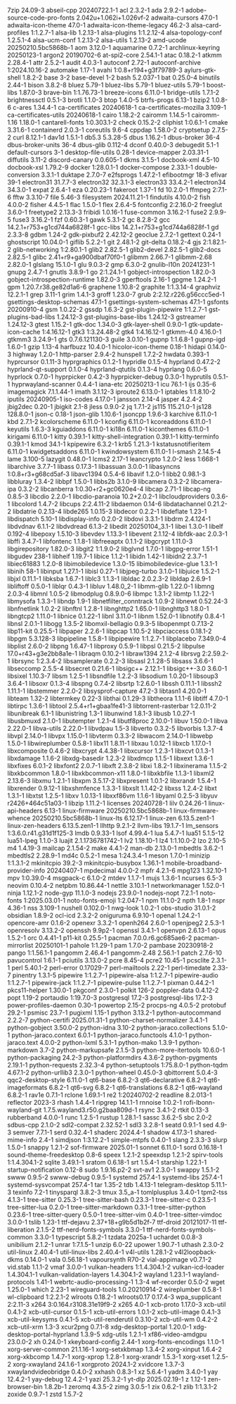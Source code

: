 7zip 24.09-3
abseil-cpp 20240722.1-1
acl 2.3.2-1
ada 2.9.2-1
adobe-source-code-pro-fonts 2.042u+1.062i+1.026vf-2
adwaita-cursors 47.0-1
adwaita-icon-theme 47.0-1
adwaita-icon-theme-legacy 46.2-3
alsa-card-profiles 1:1.2.7-1
alsa-lib 1.2.13-1
alsa-plugins 1:1.2.12-4
alsa-topology-conf 1.2.5.1-4
alsa-ucm-conf 1.2.13-2
alsa-utils 1.2.13-2
amd-ucode 20250210.5bc5868b-1
aom 3.12.0-1
aquamarine 0.7.2-1
archlinux-keyring 20250123-1
argon2 20190702-6
at-spi2-core 2.54.1-1
atac 0.18.2-1
atkmm 2.28.4-1
attr 2.5.2-1
audit 4.0.3-1
autoconf 2.72-1
autoconf-archive 1:2024.10.16-2
automake 1.17-1
avahi 1:0.8+r194+g3f79789-3
aylurs-gtk-shell 1.8.2-2
base 3-2
base-devel 1-2
bash 5.2.037-1
bat 0.25.0-4
binutils 2.44-1
bison 3.8.2-8
bluez 5.79-1
bluez-libs 5.79-1
bluez-utils 5.79-1
boost-libs 1.87.0-3
brave-bin 1:1.76.73-1
breeze-icons 6.11.0-1
bridge-utils 1.7.1-2
brightnessctl 0.5.1-3
brotli 1.1.0-3
btop 1.4.0-5
btrfs-progs 6.13-1
bzip2 1.0.8-6
c-ares 1.34.4-1
ca-certificates 20240618-1
ca-certificates-mozilla 3.109-1
ca-certificates-utils 20240618-1
cairo 1.18.2-2
cairomm 1.14.5-1
cairomm-1.16 1.18.0-1
cantarell-fonts 1:0.303.1-2
check 0.15.2-2
cliphist 1:0.6.1-1
cmake 3.31.6-1
containerd 2.0.3-1
coreutils 9.6-4
cppdap 1.58.0-2
cryptsetup 2.7.5-2
curl 8.12.1-1
dav1d 1.5.1-1
db5.3 5.3.28-5
dbus 1.16.2-1
dbus-broker 36-4
dbus-broker-units 36-4
dbus-glib 0.112-4
dconf 0.40.0-3
debugedit 5.1-1
default-cursors 3-1
desktop-file-utils 0.28-1
device-mapper 2.03.31-1
diffutils 3.11-2
discord-canary 0.0.605-1
dkms 3.1.5-1
docbook-xml 4.5-10
docbook-xsl 1.79.2-9
docker 1:28.0.1-1
docker-compose 2.33.1-1
double-conversion 3.3.1-1
duktape 2.7.0-7
e2fsprogs 1.47.2-1
efibootmgr 18-3
efivar 39-1
electron31 31.7.7-3
electron32 32.3.1-3
electron33 33.4.2-1
electron34 34.3.0-1
expat 2.6.4-1
eza 0.20.23-1
fakeroot 1.37-1
fd 10.2.0-1
ffmpeg 2:7.1-6
fftw 3.3.10-7
file 5.46-3
filesystem 2024.11.21-1
findutils 4.10.0-2
fish 4.0.0-2
fisher 4.4.5-1
flac 1.5.0-1
flex 2.6.4-5
fontconfig 2:2.16.0-2
freeglut 3.6.0-1
freetype2 2.13.3-3
fribidi 1.0.16-1
fuse-common 3.16.2-1
fuse2 2.9.9-5
fuse3 3.16.2-1
fzf 0.60.3-1
gawk 5.3.1-2
gc 8.2.8-2
gcc 14.2.1+r753+g1cd744a6828f-1
gcc-libs 14.2.1+r753+g1cd744a6828f-1
gd 2.3.3-8
gdbm 1.24-2
gdk-pixbuf2 2.42.12-2
geoclue 2.7.2-1
gettext 0.24-1
ghostscript 10.04.0-1
giflib 5.2.2-1
git 2.48.1-2
git-delta 0.18.2-4
gjs 2:1.82.1-2
glib-networking 1:2.80.1-1
glib2 2.82.5-1
glib2-devel 2.82.5-1
glib2-docs 2.82.5-1
glibc 2.41+r9+ga900dbaf70f0-1
glibmm 2.66.7-1
glibmm-2.68 2.82.0-1
glslang 15.1.0-1
glu 9.0.3-2
gmp 6.3.0-2
gnulib-l10n 20241231-1
gnupg 2.4.7-1
gnutls 3.8.9-1
go 2:1.24.1-1
gobject-introspection 1.82.0-3
gobject-introspection-runtime 1.82.0-3
gperftools 2.16-1
gpgme 1.24.2-1
gpm 1.20.7.r38.ge82d1a6-6
graphene 1.10.8-2
graphite 1:1.3.14-4
graphviz 12.2.1-1
grep 3.11-1
grim 1.4.1-3
groff 1.23.0-7
grub 2:2.12.r226.g56ccc5ed-1
gsettings-desktop-schemas 47.1-1
gsettings-system-schemas 47.1-1
gsfonts 20200910-4
gsm 1.0.22-2
gssdp 1.6.3-2
gst-plugin-pipewire 1:1.2.7-1
gst-plugins-bad-libs 1.24.12-3
gst-plugins-base-libs 1.24.12-3
gstreamer 1.24.12-3
gtest 1.15.2-1
gtk-doc 1.34.0-3
gtk-layer-shell 0.9.0-1
gtk-update-icon-cache 1:4.16.12-1
gtk3 1:3.24.48-2
gtk4 1:4.16.12-1
gtkmm-4.0 4.16.0-1
gtkmm3 3.24.9-1
gts 0.7.6.121130-3
guile 3.0.10-1
gupnp 1:1.6.8-1
gupnp-igd 1.6.0-1
gzip 1.13-4
harfbuzz 10.4.0-1
hicolor-icon-theme 0.18-1
hidapi 0.14.0-3
highway 1.2.0-1
http-parser 2.9.4-2
hunspell 1.7.2-2
hwdata 0.393-1
hyprcursor 0.1.11-3
hyprgraphics 0.1.2-1
hypridle 0.1.5-4
hyprland 0.47.2-2
hyprland-qt-support 0.1.0-4
hyprland-qtutils 0.1.3-4
hyprlang 0.6.0-5
hyprlock 0.7.0-1
hyprpicker 0.4.2-3
hyprpicker-debug 0.3.0-1
hyprutils 0.5.1-1
hyprwayland-scanner 0.4.4-1
iana-etc 20250213-1
icu 76.1-1
ijs 0.35-6
imagemagick 7.1.1.44-1
imath 3.1.12-3
iproute2 6.13.0-1
iptables 1:1.8.10-2
iputils 20240905-1
iso-codes 4.17.0-1
jansson 2.14-4
jasper 4.2.4-2
jbig2dec 0.20-1
jbigkit 2.1-8
jless 0.9.0-2
jq 1.7.1-2
js115 115.21.0-1
js128 128.8.0-1
json-c 0.18-1
json-glib 1.10.6-1
jsoncpp 1.9.6-3
karchive 6.11.0-1
kbd 2.7.1-2
kcolorscheme 6.11.0-1
kconfig 6.11.0-1
kcoreaddons 6.11.0-1
keyutils 1.6.3-3
kguiaddons 6.11.0-1
ki18n 6.11.0-1
kiconthemes 6.11.0-1
kirigami 6.11.0-1
kitty 0.39.1-1
kitty-shell-integration 0.39.1-1
kitty-terminfo 0.39.1-1
kmod 34.1-1
kpipewire 6.3.2-1
krb5 1.21.3-1
kstatusnotifieritem 6.11.0-1
kwidgetsaddons 6.11.0-1
kwindowsystem 6.11.0-1
l-smash 2.14.5-4
lame 3.100-5
lazygit 0.48.0-1
lcms2 2.17-1
leancrypto 1.2.0-2
less 1:668-1
libarchive 3.7.7-1
libass 0.17.3-1
libassuan 3.0.0-1
libasyncns 1:0.8+r3+g68cd5af-3
libavc1394 0.5.4-6
libavif 1.2.0-1
libb2 0.98.1-3
libbluray 1.3.4-2
libbpf 1.5.0-1
libbs2b 3.1.0-9
libcamera 0.3.2-2
libcamera-ipa 0.3.2-2
libcanberra 1:0.30+r2+gc0620e4-4
libcap 2.71-1
libcap-ng 0.8.5-3
libcdio 2.2.0-1
libcdio-paranoia 10.2+2.0.2-1
libcloudproviders 0.3.6-1
libcolord 1.4.7-2
libcups 2:2.4.11-2
libdaemon 0.14-6
libdatachannel 0.21.2-2
libdatrie 0.2.13-4
libde265 1.0.15-3
libdecor 0.2.2-1
libdeflate 1.23-1
libdispatch 5.10-1
libdisplay-info 0.2.0-2
libdovi 3.3.1-1
libdrm 2.4.124-1
libdvdnav 6.1.1-2
libdvdread 6.1.3-2
libedit 20250104_3.1-1
libei 1.3.0-1
libelf 0.192-4
libepoxy 1.5.10-3
libevdev 1.13.3-1
libevent 2.1.12-4
libfdk-aac 2.0.3-1
libffi 3.4.7-1
libfontenc 1.1.8-1
libfreeaptx 0.1.1-2
libgcrypt 1.11.0-3
libgirepository 1.82.0-3
libgit2 1:1.9.0-2
libglvnd 1.7.0-1
libgpg-error 1.51-1
libgudev 238-1
libheif 1.19.7-1
libice 1.1.2-1
libidn 1.42-1
libidn2 2.3.7-1
libiec61883 1.2.0-8
libimobiledevice 1.3.0-15
libimobiledevice-glue 1.3.1-1
libinih 58-1
libinput 1.27.1-1
libisl 0.27-1
libjpeg-turbo 3.1.0-1
libjuice 1.5.2-1
libjxl 0.11.1-1
libksba 1.6.7-1
liblc3 1.1.3-1
libldac 2.0.2.3-2
libldap 2.6.9-1
libliftoff 0.5.0-1
liblqr 0.4.3-1
libluv 1.48.0_2-1
libmm-glib 1.22.0-1
libmng 2.0.3-4
libmnl 1.0.5-2
libmodplug 0.8.9.0-6
libmpc 1.3.1-2
libmtp 1.1.22-1
libmysofa 1.3.3-1
libndp 1.9-1
libnetfilter_conntrack 1.0.9-2
libnewt 0.52.24-3
libnfnetlink 1.0.2-2
libnftnl 1.2.8-1
libnghttp2 1.65.0-1
libnghttp3 1.8.0-1
libngtcp2 1.11.0-1
libnice 0.1.22-1
libnl 3.11.0-1
libnm 1.52.0-1
libnotify 0.8.4-1
libnsl 2.0.1-1
libogg 1.3.5-2
libomxil-bellagio 0.9.3-5
libopenmpt 0.7.13-2
libp11-kit 0.25.5-1
libpaper 2.2.6-1
libpcap 1.10.5-2
libpciaccess 0.18.1-2
libpgm 5.3.128-3
libpipeline 1.5.8-1
libpipewire 1:1.2.7-1
libplacebo 7.349.0-4
libplist 2.6.0-2
libpng 1.6.47-1
libproxy 0.5.9-1
libpsl 0.21.5-2
libpulse 17.0+r43+g3e2bb8a1e-1
libraqm 0.10.2-1
libraw1394 2.1.2-4
librsvg 2:2.59.2-1
librsync 1:2.3.4-2
libsamplerate 0.2.2-3
libsasl 2.1.28-5
libsass 3.6.6-1
libseccomp 2.5.5-4
libsecret 0.21.6-1
libsigc++ 2.12.1-1
libsigc++-3.0 3.6.0-1
libsixel 1.10.3-7
libsm 1.2.5-1
libsndfile 1.2.2-3
libsodium 1.0.20-1
libsoup3 3.6.4-1
libsoxr 0.1.3-4
libspng 0.7.4-2
libsrtp 1:2.6.0-1
libssh 0.11.1-1
libssh2 1.11.1-1
libstemmer 2.2.0-2
libsysprof-capture 47.2-3
libtasn1 4.20.0-1
libteam 1.32-2
libtermkey 0.22-3
libthai 0.1.29-3
libtheora 1.1.1-6
libtiff 4.7.0-1
libtirpc 1.3.6-1
libtool 2.5.4+r1+gbaa1fe41-3
libtorrent-rasterbar 1:2.0.11-2
libunibreak 6.1-1
libunistring 1.3-1
libunwind 1.8.1-3
libusb 1.0.27-1
libusbmuxd 2.1.0-1
libutempter 1.2.1-4
libutf8proc 2.10.0-1
libuv 1.50.0-1
libva 2.22.0-1
libva-utils 2.22.0-1
libvdpau 1.5-3
libverto 0.3.2-5
libvorbis 1.3.7-4
libvpl 2.14.0-1
libvpx 1.15.0-1
libvterm 0.3.3-2
libwacom 2.14.0-1
libwebp 1.5.0-1
libwireplumber 0.5.8-1
libx11 1.8.11-1
libxau 1.0.12-1
libxcb 1.17.0-1
libxcomposite 0.4.6-2
libxcrypt 4.4.38-1
libxcursor 1.2.3-1
libxcvt 0.1.3-1
libxdamage 1.1.6-2
libxdg-basedir 1.2.3-2
libxdmcp 1.1.5-1
libxext 1.3.6-1
libxfixes 6.0.1-2
libxfont2 2.0.7-1
libxft 2.3.8-2
libxi 1.8.2-1
libxinerama 1.1.5-2
libxkbcommon 1.8.0-1
libxkbcommon-x11 1.8.0-1
libxkbfile 1.1.3-1
libxml2 2.13.6-3
libxmu 1.2.1-1
libxpm 3.5.17-2
libxpresent 1.0.1-2
libxrandr 1.5.4-1
libxrender 0.9.12-1
libxshmfence 1.3.3-1
libxslt 1.1.42-2
libxss 1.2.4-2
libxt 1.3.1-1
libxtst 1.2.5-1
libxv 1.0.13-1
libxxf86vm 1.1.6-1
libyaml 0.2.5-3
libyuv r2426+464c51a03-1
libzip 1.11.2-1
licenses 20240728-1
lilv 0.24.26-1
linux-api-headers 6.13-1
linux-firmware 20250210.5bc5868b-1
linux-firmware-whence 20250210.5bc5868b-1
linux-lts 6.12.17-1
linux-zen 6.13.5.zen1-1
linux-zen-headers 6.13.5.zen1-1
llhttp 9.2.1-2
llvm-libs 19.1.7-1
lm_sensors 1:3.6.0.r41.g31d1f125-3
lmdb 0.9.33-1
lsof 4.99.4-1
lua 5.4.7-1
lua51 5.1.5-12
lua51-lpeg 1.1.0-3
luajit 2.1.1736781742-1
lv2 1.18.10-1
lz4 1:1.10.0-2
lzo 2.10-5
m4 1.4.19-3
mailcap 2.1.54-2
make 4.4.1-2
man-db 2.13.0-1
mbedtls 3.6.2-1
mbedtls2 2.28.9-1
md4c 0.5.2-1
mesa 1:24.3.4-1
meson 1.7.0-1
minizip 1:1.3.1-2
mkinitcpio 39.2-3
mkinitcpio-busybox 1.36.1-1
mobile-broadband-provider-info 20240407-1
mpdecimal 4.0.0-2
mpfr 4.2.1-6
mpg123 1.32.10-1
mpv 1:0.39.0-4
msgpack-c 6.1.0-2
mtdev 1.1.7-1
mujs 1.3.6-1
ncurses 6.5-3
neovim 0.10.4-2
netpbm 10.86.44-1
nettle 3.10.1-1
networkmanager 1.52.0-1
ninja 1.12.1-2
node-gyp 11.1.0-3
nodejs 23.9.0-1
nodejs-nopt 7.2.1-1
noto-fonts 1:2025.03.01-1
noto-fonts-emoji 1:2.047-1
npm 11.1.0-2
npth 1.8-1
nspr 4.36-1
nss 3.109-1
nushell 0.102.0-1
nwg-look 1.0.2-1
obs-studio 31.0.1-2
obsidian 1.8.9-2
ocl-icd 2.3.2-2
oniguruma 6.9.10-1
openal 1.24.2-1
opencore-amr 0.1.6-2
openexr 3.3.2-1
openh264 2.6.0-1
openjpeg2 2.5.3-1
openresolv 3.13.2-2
openssh 9.9p2-1
openssl 3.4.1-1
openvpn 2.6.13-1
opus 1.5.2-1
orc 0.4.41-1
p11-kit 0.25.5-1
pacman 7.0.0.r6.gc685ae6-2
pacman-mirrorlist 20250101-1
pahole 1:1.29-1
pam 1.7.0-2
pambase 20230918-2
pango 1:1.56.1-1
pangomm 2.46.4-1
pangomm-2.48 2.56.1-1
patch 2.7.6-10
pavucontrol 1:6.1-1
pciutils 3.13.0-2
pcre 8.45-4
pcre2 10.45-1
pcsclite 2.3.1-1
perl 5.40.1-2
perl-error 0.17029-7
perl-mailtools 2.22-1
perl-timedate 2.33-7
pinentry 1.3.1-5
pipewire 1:1.2.7-1
pipewire-alsa 1:1.2.7-1
pipewire-audio 1:1.2.7-1
pipewire-jack 1:1.2.7-1
pipewire-pulse 1:1.2.7-1
pixman 0.44.2-1
pkcs11-helper 1.30.0-1
pkgconf 2.3.0-1
polkit 126-2
poppler-data 0.4.12-2
popt 1.19-2
portaudio 1:19.7.0-3
postgresql 17.2-3
postgresql-libs 17.2-3
power-profiles-daemon 0.30-1
powertop 2.15-2
procps-ng 4.0.5-2
protobuf 29.2-1
psmisc 23.7-1
pugixml 1.15-1
python 3.13.2-1
python-autocommand 2.2.2-7
python-certifi 2025.01.31-1
python-charset-normalizer 3.4.1-1
python-gobject 3.50.0-2
python-idna 3.10-2
python-jaraco.collections 5.1.0-1
python-jaraco.context 6.0.1-1
python-jaraco.functools 4.1.0-1
python-jaraco.text 4.0.0-2
python-lxml 5.3.1-1
python-mako 1.3.9-1
python-markdown 3.7-2
python-markupsafe 2.1.5-3
python-more-itertools 10.6.0-1
python-packaging 24.2-3
python-platformdirs 4.3.6-2
python-pygments 2.19.1-1
python-requests 2.32.3-4
python-setuptools 1:75.8.0-1
python-tqdm 4.67.1-2
python-urllib3 2.3.0-1
python-wheel 0.45.0-3
qbittorrent 5.0.4-3
qqc2-desktop-style 6.11.0-1
qt6-base 6.8.2-3
qt6-declarative 6.8.2-1
qt6-imageformats 6.8.2-1
qt6-svg 6.8.2-1
qt6-translations 6.8.2-1
qt6-wayland 6.8.2-1
rav1e 0.7.1-1
rclone 1.69.1-1
re2 1:20240702-2
readline 8.2.013-1
reflector 2023-3
rhash 1.4.4-1
ripgrep 14.1.1-1
rnnoise 1:0.2-1
rofi-lbonn-wayland-git 1.7.5.wayland3.r50.g2baa809d-1
rsync 3.4.1-2
rtkit 0.13-3
rubberband 4.0.0-1
runc 1.2.5-1
rustup 1.28.1-1
sassc 3.6.2-5
sbc 2.0-2
sdbus-cpp 2.1.0-2
sdl2-compat 2.32.52-1
sdl3 3.2.8-1
seatd 0.9.1-1
sed 4.9-3
semver 7.7.1-1
serd 0.32.4-1
shaderc 2024.4-1
shadow 4.17.3-1
shared-mime-info 2.4-1
simdjson 1:3.12.2-1
simple-mtpfs 0.4.0-1
slang 2.3.3-3
slurp 1.5.0-1
snappy 1.2.1-2
sof-firmware 2025.01-1
sonnet 6.11.0-1
sord 0.16.18-1
sound-theme-freedesktop 0.8-6
speex 1.2.1-2
speexdsp 1.2.1-2
spirv-tools 1:1.4.304.1-2
sqlite 3.49.1-1
sratom 0.6.18-1
srt 1.5.4-1
starship 1.22.1-1
startup-notification 0.12-8
sudo 1.9.16.p2-2
svt-av1 2.3.0-1
swappy 1.5.1-2
swww 0.9.5-2
swww-debug 0.9.5-1
systemd 257.4-1
systemd-libs 257.4-1
systemd-sysvcompat 257.4-1
tar 1.35-2
tdb 1.4.13-1
telegram-desktop 5.11.1-3
texinfo 7.2-1
tinysparql 3.8.2-3
tmux 3.5_a-1
tomlplusplus 3.4.0-1
tpm2-tss 4.1.3-1
tree-sitter 0.25.3-1
tree-sitter-bash 0.23.3-1
tree-sitter-c 0.23.5-1
tree-sitter-lua 0.2.0-1
tree-sitter-markdown 0.3.1-1
tree-sitter-python 0.23.6-1
tree-sitter-query 0.5.0-1
tree-sitter-vim 0.4.0-1
tree-sitter-vimdoc 3.0.0-1
tslib 1.23-1
ttf-dejavu 2.37+18+g9b5d1b2f-7
ttf-droid 20121017-11
ttf-liberation 2.1.5-2
ttf-nerd-fonts-symbols 3.3.0-1
ttf-nerd-fonts-symbols-common 3.3.0-1
typescript 5.8.2-1
tzdata 2025a-1
uchardet 0.0.8-3
unibilium 2.1.2-1
unrar 1:7.1.5-1
unzip 6.0-22
upower 1.90.7-1
uthash 2.3.0-2
util-linux 2.40.4-1
util-linux-libs 2.40.4-1
v4l-utils 1.28.1-2
v4l2loopback-dkms 0.14.0-1
vala 0.56.18-1
vapoursynth R70-2
vial-appimage v0.7.1-2
vid.stab 1.1.1-2
vmaf 3.0.0-1
vulkan-headers 1:1.4.304.1-2
vulkan-icd-loader 1.4.304.1-1
vulkan-validation-layers 1.4.304.1-2
wayland 1.23.1-1
wayland-protocols 1.41-1
webrtc-audio-processing-1 1.3-4
wf-recorder 0.5.0-2
wget 1.25.0-1
which 2.23-1
wireguard-tools 1.0.20210914-2
wireplumber 0.5.8-1
wl-clipboard 1:2.2.1-2
wlroots 0.18.2-1
wlroots0.17 0.17.4-3
wpa_supplicant 2:2.11-3
x264 3:0.164.r3108.31e19f9-2
x265 4.0-1
xcb-proto 1.17.0-3
xcb-util 0.4.1-2
xcb-util-cursor 0.1.5-1
xcb-util-errors 1.0.1-2
xcb-util-image 0.4.1-3
xcb-util-keysyms 0.4.1-5
xcb-util-renderutil 0.3.10-2
xcb-util-wm 0.4.2-2
xcb-util-xrm 1.3-3
xcur2png 0.7.1-8
xdg-desktop-portal 1.20.0-1
xdg-desktop-portal-hyprland 1.3.9-5
xdg-utils 1.2.1-1
xf86-video-amdgpu 23.0.0-2
xh 0.24.0-1
xkeyboard-config 2.44-1
xorg-fonts-encodings 1.1.0-1
xorg-server-common 21.1.16-1
xorg-setxkbmap 1.3.4-2
xorg-xinput 1.6.4-2
xorg-xkbcomp 1.4.7-1
xorg-xprop 1.2.8-1
xorg-xrandr 1.5.3-1
xorg-xset 1.2.5-2
xorg-xwayland 24.1.6-1
xorgproto 2024.1-2
xvidcore 1.3.7-3
xwaylandvideobridge 0.4.0-2
xxhash 0.8.3-1
xz 5.6.4-1
yadm 3.4.0-1
yay 12.4.2-1
yay-debug 12.4.2-1
yazi 25.3.2-1
yt-dlp 2025.02.19-1
z 1.12-1
zen-browser-bin 1.8.2b-1
zeromq 4.3.5-2
zimg 3.0.5-1
zix 0.6.2-1
zlib 1:1.3.1-2
zoxide 0.9.7-1
zstd 1.5.7-2
